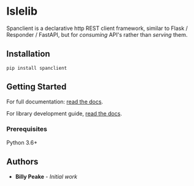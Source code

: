 # Islelib

Spanclient is a declarative http REST client framework,
similar to Flask / Responder / FastAPI, but for 
_consuming_ API's rather than _serving_ them.

## Installation

``pip install spanclient``

## Getting Started
For full documentation:
[read the docs](https://illuscio-dev.github.io/spanclient-py/).

For library development guide, 
[read the docs](https://illuscio-dev.github.io/islelib-py/).

### Prerequisites

Python 3.6+

## Authors

* **Billy Peake** - *Initial work*

